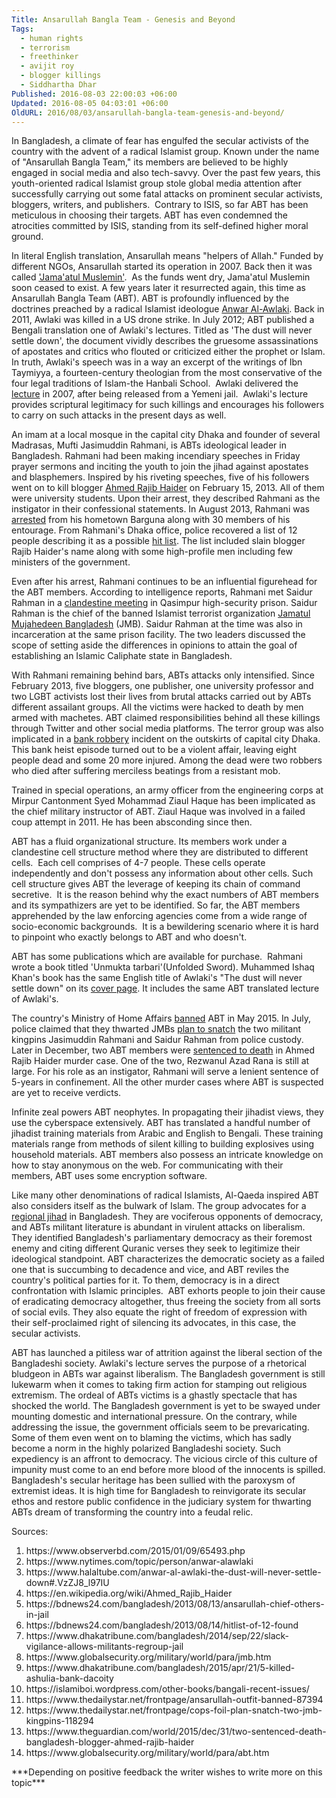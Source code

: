 ```yaml
---
Title: Ansarullah Bangla Team - Genesis and Beyond
Tags:
  - human rights
  - terrorism
  - freethinker
  - avijit roy
  - blogger killings
  - Siddhartha Dhar
Published: 2016-08-03 22:00:03 +06:00
Updated: 2016-08-05 04:03:01 +06:00
OldURL: 2016/08/03/ansarullah-bangla-team-genesis-and-beyond/
---
```


In Bangladesh, a climate of fear has engulfed the secular activists of the country with the advent of a radical Islamist group. Known under the name of "Ansarullah Bangla Team," its members are believed to be highly engaged in social media and also tech-savvy. Over the past few years, this youth-oriented radical Islamist group stole global media attention after successfully carrying out some fatal attacks on prominent secular activists, bloggers, writers, and publishers.  Contrary to ISIS, so far ABT has been meticulous in choosing their targets. ABT has even condemned the atrocities committed by ISIS, standing from its self-defined higher moral ground.

In literal English translation, Ansarullah means "helpers of Allah." Funded by different NGOs, Ansarullah started its operation in 2007. Back then it was called <a href="https://www.observerbd.com/2015/01/09/65493.php">'Jama'atul Muslemin'</a>.  As the funds went dry, Jama'atul Muslemin soon ceased to exist. A few years later it resurrected again, this time as Ansarullah Bangla Team (ABT). ABT is profoundly influenced by the doctrines preached by a radical Islamist ideologue <a href="https://www.nytimes.com/topic/person/anwar-alawlaki">Anwar Al-Awlaki</a>. Back in 2011, Awlaki was killed in a US drone strike. In July 2012; ABT published a Bengali translation one of Awlaki's lectures. Titled as 'The dust will never settle down', the document vividly describes the gruesome assassinations of apostates and critics who flouted or criticized either the prophet or Islam. In truth, Awlaki's speech was in a way an excerpt of the writings of Ibn Taymiyya, a fourteen-century theologian from the most conservative of the four legal traditions of Islam-the Hanbali School.  Awlaki delivered the <a href="https://www.halaltube.com/anwar-al-awlaki-the-dust-will-never-settle-down#.VzZJ8_l97IU">lecture</a> in 2007, after being released from a Yemeni jail.  Awlaki's lecture provides scriptural legitimacy for such killings and encourages his followers to carry on such attacks in the present days as well.

An imam at a local mosque in the capital city Dhaka and founder of several Madrasas, Mufti Jasimuddin Rahmani, is ABTs ideological leader in Bangladesh. Rahmani had been making incendiary speeches in Friday prayer sermons and inciting the youth to join the jihad against apostates and blasphemers. Inspired by his riveting speeches, five of his followers went on to kill blogger <a href="https://en.wikipedia.org/wiki/Ahmed_Rajib_Haider">Ahmed Rajib Haider</a> on February 15, 2013. All of them were university students. Upon their arrest, they described Rahmani as the instigator in their confessional statements. In August 2013, Rahmani was <a href="https://bdnews24.com/bangladesh/2013/08/13/ansarullah-chief-others-in-jail">arrested</a> from his hometown Barguna along with 30 members of his entourage. From Rahmani's Dhaka office, police recovered a list of 12 people describing it as a possible <a href="https://bdnews24.com/bangladesh/2013/08/14/hitlist-of-12-found">hit list</a>. The list included slain blogger Rajib Haider's name along with some high-profile men including few ministers of the government.

Even after his arrest, Rahmani continues to be an influential figurehead for the ABT members. According to intelligence reports, Rahmani met Saidur Rahman in a <a href="https://www.dhakatribune.com/bangladesh/2014/sep/22/slack-vigilance-allows-militants-regroup-jail">clandestine meeting</a> in Qasimpur high-security prison. Saidur Rahman is the chief of the banned Islamist terrorist organization <a href="https://www.globalsecurity.org/military/world/para/jmb.htm">Jamatul Mujahedeen Bangladesh</a> (JMB). Saidur Rahman at the time was also in incarceration at the same prison facility. The two leaders discussed the scope of setting aside the differences in opinions to attain the goal of establishing an Islamic Caliphate state in Bangladesh.

With Rahmani remaining behind bars, ABTs attacks only intensified. Since February 2013, five bloggers, one publisher, one university professor and two LGBT activists lost their lives from brutal attacks carried out by ABTs different assailant groups. All the victims were hacked to death by men armed with machetes. ABT claimed responsibilities behind all these killings through Twitter and other social media platforms. The terror group was also implicated in a <a href="https://www.dhakatribune.com/bangladesh/2015/apr/21/5-killed-ashulia-bank-dacoity">bank robbery</a> incident on the outskirts of capital city Dhaka. This bank heist episode turned out to be a violent affair, leaving eight people dead and some 20 more injured. Among the dead were two robbers who died after suffering merciless beatings from a resistant mob.

Trained in special operations, an army officer from the engineering corps at Mirpur Cantonment Syed Mohammad Ziaul Haque has been implicated as the chief military instructor of ABT. Ziaul Haque was involved in a failed coup attempt in 2011. He has been absconding since then.

ABT has a fluid organizational structure. Its members work under a clandestine cell structure method where they are distributed to different cells.  Each cell comprises of 4-7 people. These cells operate independently and don't possess any information about other cells. Such cell structure gives ABT the leverage of keeping its chain of command secretive.  It is the reason behind why the exact numbers of ABT members and its sympathizers are yet to be identified. So far, the ABT members apprehended by the law enforcing agencies come from a wide range of socio-economic backgrounds.  It is a bewildering scenario where it is hard to pinpoint who exactly belongs to ABT and who doesn't.

ABT has some publications which are available for purchase.  Rahmani wrote a book titled 'Unmukta tarbari'(Unfolded Sword). Muhammed Ishaq Khan's book has the same English title of Awlaki's "The dust will never settle down" on its <a href="https://islamiboi.wordpress.com/other-books/bangali-recent-issues/">cover page</a>. It includes the same ABT translated lecture of Awlaki's.

The country's Ministry of Home Affairs <a href="https://www.thedailystar.net/frontpage/ansarullah-outfit-banned-87394">banned</a> ABT in May 2015. In July, police claimed that they thwarted JMBs <a href="https://www.thedailystar.net/frontpage/cops-foil-plan-snatch-two-jmb-kingpins-118294">plan to snatch</a> the two militant kingpins Jasimuddin Rahmani and Saidur Rahman from police custody. Later in December, two ABT members were <a href="https://www.theguardian.com/world/2015/dec/31/two-sentenced-death-bangladesh-blogger-ahmed-rajib-haider">sentenced to death</a> in Ahmed Rajib Haider murder case. One of the two, Rezwanul Azad Rana is still at large. For his role as an instigator, Rahmani will serve a lenient sentence of 5-years in confinement. All the other murder cases where ABT is suspected are yet to receive verdicts.

Infinite zeal powers ABT neophytes. In propagating their jihadist views, they use the cyberspace extensively. ABT has translated a handful number of jihadist training materials from Arabic and English to Bengali. These training materials range from methods of silent killing to building explosives using household materials. ABT members also possess an intricate knowledge on how to stay anonymous on the web. For communicating with their members, ABT uses some encryption software.

Like many other denominations of radical Islamists, Al-Qaeda inspired ABT also considers itself as the bulwark of Islam. The group advocates for a <a href="https://www.globalsecurity.org/military/world/para/abt.htm">regional jihad</a> in Bangladesh. They are vociferous opponents of democracy, and ABTs militant literature is abundant in virulent attacks on liberalism. They identified Bangladesh's parliamentary democracy as their foremost enemy and citing different Quranic verses they seek to legitimize their ideological standpoint. ABT characterizes the democratic society as a failed one that is succumbing to decadence and vice, and ABT reviles the country's political parties for it. To them, democracy is in a direct confrontation with Islamic principles.  ABT exhorts people to join their cause of eradicating democracy altogether, thus freeing the society from all sorts of social evils. They also equate the right of freedom of expression with their self-proclaimed right of silencing its advocates, in this case, the secular activists.

ABT has launched a pitiless war of attrition against the liberal section of the Bangladeshi society. Awlaki's lecture serves the purpose of a rhetorical bludgeon in ABTs war against liberalism. The Bangladesh government is still lukewarm when it comes to taking firm action for stamping out religious extremism. The ordeal of ABTs victims is a ghastly spectacle that has shocked the world. The Bangladesh government is yet to be swayed under mounting domestic and international pressure. On the contrary, while addressing the issue, the government officials seem to be prevaricating. Some of them even went on to blaming the victims, which has sadly become a norm in the highly polarized Bangladeshi society. Such expediency is an affront to democracy. The vicious circle of this culture of impunity must come to an end before more blood of the innocents is spilled. Bangladesh's secular heritage has been sullied with the paroxysm of extremist ideas. It is high time for Bangladesh to reinvigorate its secular ethos and restore public confidence in the judiciary system for thwarting ABTs dream of transforming the country into a feudal relic.

Sources:
<ol>
 	<li>https://www.observerbd.com/2015/01/09/65493.php</li>
 	<li>https://www.nytimes.com/topic/person/anwar-alawlaki</li>
 	<li>https://www.halaltube.com/anwar-al-awlaki-the-dust-will-never-settle-down#.VzZJ8_l97IU</li>
 	<li>https://en.wikipedia.org/wiki/Ahmed_Rajib_Haider</li>
 	<li>https://bdnews24.com/bangladesh/2013/08/13/ansarullah-chief-others-in-jail</li>
 	<li>https://bdnews24.com/bangladesh/2013/08/14/hitlist-of-12-found</li>
 	<li>https://www.dhakatribune.com/bangladesh/2014/sep/22/slack-vigilance-allows-militants-regroup-jail</li>
 	<li>https://www.globalsecurity.org/military/world/para/jmb.htm</li>
 	<li>https://www.dhakatribune.com/bangladesh/2015/apr/21/5-killed-ashulia-bank-dacoity</li>
 	<li>https://islamiboi.wordpress.com/other-books/bangali-recent-issues/</li>
 	<li>https://www.thedailystar.net/frontpage/ansarullah-outfit-banned-87394</li>
 	<li>https://www.thedailystar.net/frontpage/cops-foil-plan-snatch-two-jmb-kingpins-118294</li>
 	<li>https://www.theguardian.com/world/2015/dec/31/two-sentenced-death-bangladesh-blogger-ahmed-rajib-haider</li>
 	<li>https://www.globalsecurity.org/military/world/para/abt.htm</li>
</ol>
***Depending on positive feedback the writer wishes to write more on this topic***
